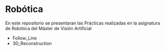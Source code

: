 # Robótica

En este repositorio se presentaran las Prácticas realizadas en la asignatura de Robótica del Máster de Visión Artificial

- Follow_Line
- 3D_Reconstruction


 
 
